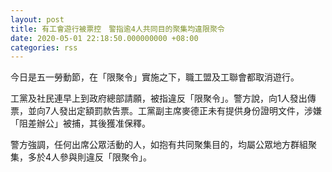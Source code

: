 ```yaml
---
layout: post
title: 有工會遊行被票控　警指逾4人共同目的聚集均違限聚令
date: 2020-05-01 22:18:50.000000000 +08:00
categories: rss
---
```


今日是五一勞動節，在「限聚令」實施之下，職工盟及工聯會都取消遊行。

工黨及社民連早上到政府總部請願，被指違反「限聚令」。警方說，向1人發出傳票，並向7人發出定額罰款告票。工黨副主席麥德正未有提供身份證明文件，涉嫌「阻差辦公」被捕，其後獲准保釋。

警方強調，任何出席公眾活動的人，如抱有共同聚集目的，均屬公眾地方群組聚集，多於4人參與則違反「限聚令」。
